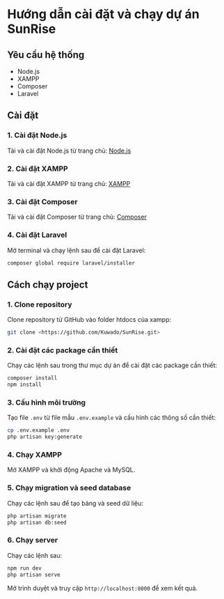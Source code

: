 # Hướng dẫn cài đặt và chạy dự án SunRise

## Yêu cầu hệ thống
- Node.js
- XAMPP
- Composer
- Laravel

## Cài đặt

### 1. Cài đặt Node.js
Tải và cài đặt Node.js từ trang chủ: [Node.js](https://nodejs.org/)

### 2. Cài đặt XAMPP
Tải và cài đặt XAMPP từ trang chủ: [XAMPP](https://www.apachefriends.org/index.html)

### 3. Cài đặt Composer
Tải và cài đặt Composer từ trang chủ: [Composer](https://getcomposer.org/)

### 4. Cài đặt Laravel
Mở terminal và chạy lệnh sau để cài đặt Laravel:
```sh
composer global require laravel/installer
```

## Cách chạy project

### 1. Clone repository
Clone repository từ GitHub vào folder htdocs của xampp:
```sh
git clone <https://github.com/Kuwado/SunRise.git>
```

### 2. Cài đặt các package cần thiết
Chạy các lệnh sau trong thư mục dự án để cài đặt các package cần thiết:
```sh
composer install
npm install
```

### 3. Cấu hình môi trường
Tạo file `.env` từ file mẫu `.env.example` và cấu hình các thông số cần thiết:
```sh
cp .env.example .env
php artisan key:generate
```

### 4. Chạy XAMPP
Mở XAMPP và khởi động Apache và MySQL.

### 5. Chạy migration và seed database
Chạy các lệnh sau để tạo bảng và seed dữ liệu:
```sh
php artisan migrate
php artisan db:seed
```

### 6. Chạy server
Chạy các lệnh sau:
```sh
npm run dev
php artisan serve
```

Mở trình duyệt và truy cập `http://localhost:8000` để xem kết quả.
